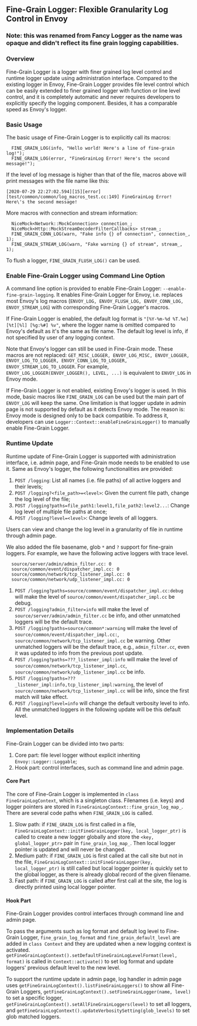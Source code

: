 ## Fine-Grain Logger: Flexible Granularity Log Control in Envoy
### **Note**: this was renamed from **Fancy** Logger as the name was opaque and didn't reflect its fine grain logging capabilities.

### Overview
Fine-Grain Logger is a logger with finer grained log level control and runtime logger update using administration interface. Compared to the existing logger in Envoy, Fine-Grain Logger provides file level control which can be easily extended to finer grained logger with function or line level control, and it is completely automatic and never requires developers to explicitly specify the logging component. Besides, it has a comparable speed as Envoy's logger.

### Basic Usage
The basic usage of Fine-Grain Logger is to explicitly call its macros:
```
  FINE_GRAIN_LOG(info, "Hello world! Here's a line of fine-grain log!");
  FINE_GRAIN_LOG(error, "FineGrainLog Error! Here's the second message!");
```
If the level of log message is higher than that of the file, macros above will print messages with the file name like this:
```
[2020-07-29 22:27:02.594][15][error][test/common/common/log_macros_test.cc:149] FineGrainLog Error! Here\'s the second message!
```
More macros with connection and stream information:
```
  NiceMock<Network::MockConnection> connection_;
  NiceMock<Http::MockStreamDecoderFilterCallbacks> stream_;
  FINE_GRAIN_CONN_LOG(warn, "Fake info {} of connection", connection_, 1);
  FINE_GRAIN_STREAM_LOG(warn, "Fake warning {} of stream", stream_, 1);
```
To flush a logger, `FINE_GRAIN_FLUSH_LOG()` can be used.

### Enable Fine-Grain Logger using Command Line Option
A command line option is provided to enable Fine-Grain Logger: `--enable-fine-grain-logging`. It enables Fine-Grain Logger for Envoy, i.e. replaces most Envoy's log macros (`ENVOY_LOG, ENVOY_FLUSH_LOG, ENVOY_CONN_LOG, ENVOY_STREAM_LOG`) with corresponding Fine-Grain Logger's macros.

If Fine-Grain Logger is enabled, the default log format is `"[%Y-%m-%d %T.%e][%t][%l] [%g:%#] %v"`, where the logger name is omitted compared to Envoy's default as it's the same as file name. The default log level is info, if not specified by user of any logging context.

Note that Envoy's logger can still be used in Fine-Grain mode. These macros are not replaced: `GET_MISC_LOGGER, ENVOY_LOG_MISC, ENVOY_LOGGER, ENVOY_LOG_TO_LOGGER, ENVOY_CONN_LOG_TO_LOGGER, ENVOY_STREAM_LOG_TO_LOGGER`. For example, `ENVOY_LOG_LOGGER(ENVOY_LOGGER(), LEVEL, ...)` is equivalent to `ENVOY_LOG` in Envoy mode.

If Fine-Grain Logger is not enabled, existing Envoy's logger is used. In this mode, basic macros like `FINE_GRAIN_LOG` can be used but the main part of `ENVOY_LOG` will keep the same. One limitation is that logger update in admin page is not supported by default as it detects Envoy mode. The reason is: Envoy mode is designed only to be back compatible. To address it, developers can use `Logger::Context::enableFineGrainLogger()` to manually enable Fine-Grain Logger.

### Runtime Update
Runtime update of Fine-Grain Logger is supported with administration interface, i.e. admin page, and Fine-Grain mode needs to be enabled to use it. Same as Envoy's logger, the following functionalities are provided:

1. `POST /logging`: List all names (i.e. file paths) of all active loggers and their levels;
2. `POST /logging?<file_path>=<level>`: Given the current file path, change the log level of the file;
3. `POST /logging?paths=file_path1:level1,file_path2:level2...`: Change log level of multiple file paths at once;
4. `POST /logging?level=<level>`: Change levels of all loggers.

Users can view and change the log level in a granularity of file in runtime through admin page.

We also added the file basename, glob ``*`` and ``?`` support for fine-grain loggers. For example, we have the following active loggers with trace level.

```
  source/server/admin/admin_filter.cc: 0
  source/common/event/dispatcher_impl.cc: 0
  source/common/network/tcp_listener_impl.cc: 0
  source/common/network/udp_listener_impl.cc: 0
```

  1. ``POST /logging?paths=source/common/event/dispatcher_impl.cc:debug`` will make the level of ``source/common/event/dispatcher_impl.cc`` be debug.
  2. ``POST /logging?admin_filter=info`` will make the level of ``source/server/admin/admin_filter.cc`` be info, and other unmatched loggers will be the default trace.
  3. ``POST /logging?paths=source/common*:warning`` will make the level of ``source/common/event/dispatcher_impl.cc:``, ``source/common/network/tcp_listener_impl.cc`` be warning.
    Other unmatched loggers will be the default trace, e.g., `admin_filter.cc`, even it was updated to info from the previous post update.
  4. ``POST /logging?paths=???_listener_impl:info`` will make the level of ``source/common/network/tcp_listener_impl.cc``, ``source/common/network/udp_listener_impl.cc`` be info.
  5. ``POST /logging?paths=???_listener_impl:info,tcp_listener_impl:warning``, the level of ``source/common/network/tcp_listener_impl.cc`` will be info, since the first match will take effect.
  6. ``POST /logging?level=info`` will change the default verbosity level to info. All the unmatched loggers in the following update will be this default level.


### Implementation Details
Fine-Grain Logger can be divided into two parts:
1. Core part: file level logger without explicit inheriting `Envoy::Logger::Loggable`;
2. Hook part: control interfaces, such as command line and admin page.

#### Core Part
The core of Fine-Grain Logger is implemented in `class FineGrainLogContext`, which is a singleton class. Filenames (i.e. keys) and logger pointers are stored in `FineGrainLogContext::fine_grain_log_map_`. There are several code paths when `FINE_GRAIN_LOG` is called.

1. Slow path: if `FINE_GRAIN_LOG` is first called in a file, `FineGrainLogContext::initFineGrainLogger(key, local_logger_ptr)` is called to create a new logger globally and store the `<key, global_logger_ptr>` pair in `fine_grain_log_map_`. Then local logger pointer is updated and will never be changed.
2. Medium path: if `FINE_GRAIN_LOG` is first called at the call site but not in the file, `FineGrainLogContext::initFineGrainLogger(key, local_logger_ptr)` is still called but local logger pointer is quickly set to the global logger, as there is already global record of the given filename.
3. Fast path: if `FINE_GRAIN_LOG` is called after first call at the site, the log is directly printed using local logger pointer.

#### Hook Part
Fine-Grain Logger provides control interfaces through command line and admin page.

To pass the arguments such as log format and default log level to Fine-Grain Logger, `fine_grain_log_format` and `fine_grain_default_level` are added in `class Context` and they are updated when a new logging context is activated. `getFineGrainLogContext().setDefaultFineGrainLogLevelFormat(level, format)` is called in `Context::activate()` to set log format and update loggers' previous default level to the new level.

To support the runtime update in admin page, log handler in admin page uses `getFineGrainLogContext().listFineGrainLoggers()` to show all Fine-Grain Loggers, `getFineGrainLogContext().setFineGrainLogger(name, level)` to set a specific logger, `getFineGrainLogContext().setAllFineGrainLoggers(level)` to set all loggers, and `getFineGrainLogContext().updateVerbositySetting(glob_levels)` to set glob matched loggers.

